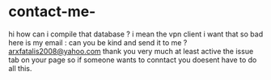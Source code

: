 # contact-me-


hi
how can i compile that database ?
i mean the vpn client 
i want that so bad 
here is my email : can you be kind and send it to me ?
arxfatalis2008@yahoo.com
thank you very much
at least active the issue tab on your page so if someone wants to conntact you doesent have to do all this.
